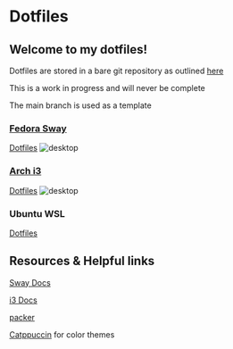 # Dotfiles
Welcome to my dotfiles!
--- 
Dotfiles are stored in a bare git repository as outlined [here](https://www.atlassian.com/git/tutorials/dotfiles)

This is a work in progress and will never be complete

The main branch is used as a template

### [Fedora Sway](https://github.com/justin-gill/dotfiles/tree/fedora-sway)
[Dotfiles](https://github.com/justin-gill/dotfiles/tree/fedora-sway)
![desktop](https://github.com/justin-gill/dotfiles/assets/47087703/7c21c335-7229-4bec-b6ce-7afb2ff8e1a8)

### [Arch i3](https://github.com/justin-gill/dotfiles/tree/arch-i3)
[Dotfiles](https://github.com/justin-gill/dotfiles/tree/arch-i3)
![desktop](https://user-images.githubusercontent.com/47087703/224602442-b6cfb0fa-1968-488d-b263-1aabc64d30b6.png)

### Ubuntu WSL
[Dotfiles](https://github.com/justin-gill/dotfiles/tree/wsl-ubuntu)

## Resources & Helpful links
[Sway Docs](https://github.com/swaywm/sway/wiki)

[i3 Docs](https://i3wm.org/docs/)

[packer](https://github.com/wbthomason/packer.nvim)

[Catppuccin](https://github.com/catppuccin/catppuccin) for color themes

